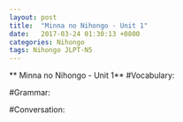```yaml
---
layout: post
title:  "Minna no Nihongo - Unit 1"
date:   2017-03-24 01:30:13 +0800
categories: Nihongo
tags: Nihongo JLPT-N5
---
```

** Minna no Nihongo - Unit 1**
#Vocabulary:


#Grammar:


#Conversation:
